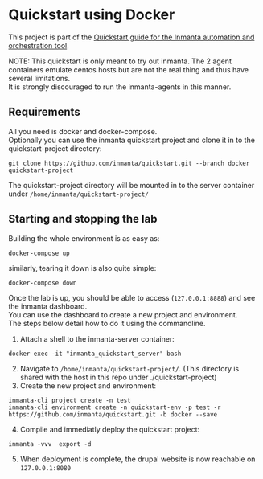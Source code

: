 # Quickstart using Docker

This project is part of the [Quickstart guide for the Inmanta automation and orchestration tool](https://docs.inmanta.com/community/latest/quickstart.html).  

NOTE:
This quickstart is only meant to try out inmanta.
The 2 agent containers emulate centos hosts but are not the real thing and thus have several limitations.  
It is strongly discouraged to run the inmanta-agents in this manner.  

## Requirements

All you need is docker and docker-compose.  
Optionally you can use the inmanta quickstart project and clone it in to the quickstart-project directory:  

`git clone https://github.com/inmanta/quickstart.git --branch docker quickstart-project`

The quickstart-project directory will be mounted in to the server container under `/home/inmanta/quickstart-project/`

## Starting and stopping the lab

Building the whole environment is as easy as:  

`docker-compose up`

similarly, tearing it down is also quite simple:  

`docker-compose down`

Once the lab is up, you should be able to access (`127.0.0.1:8888`) and see the inmanta dashboard.  
You can use the dashboard to create a new project and environment.  
The steps below detail how to do it using the commandline.  

1. Attach a shell to the inmanta-server container:

`docker exec -it "inmanta_quickstart_server" bash`

2. Navigate to `/home/inmanta/quickstart-project/`. (This directory is shared with the host in this repo under ./quickstart-project)
3. Create the new project and environment:

```
inmanta-cli project create -n test
inmanta-cli environment create -n quickstart-env -p test -r https://github.com/inmanta/quickstart.git -b docker --save
```

4. Compile and immediatly deploy the quickstart project:

`inmanta -vvv  export -d`

5. When deployment is complete, the drupal website is now reachable on `127.0.0.1:8080`
